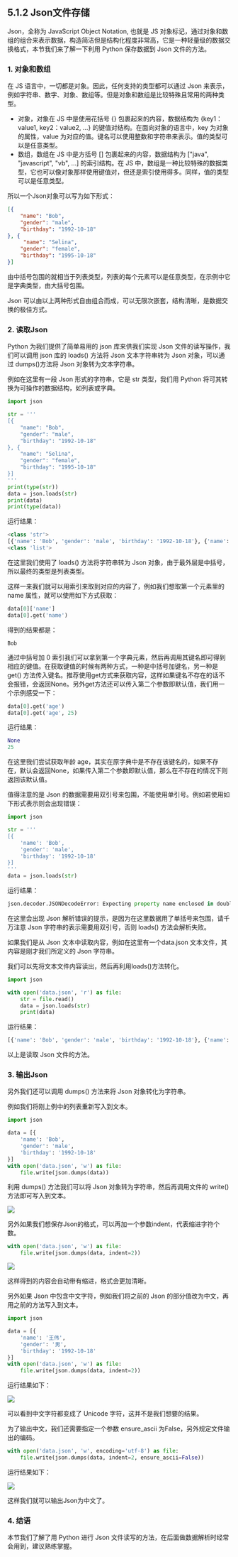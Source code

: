 ## 5.1.2 Json文件存储

Json，全称为 JavaScript Object Notation, 也就是 JS 对象标记，通过对象和数组的组合来表示数据，构造简洁但是结构化程度非常高，它是一种轻量级的数据交换格式，本节我们来了解一下利用 Python 保存数据到 Json 文件的方法。

### 1. 对象和数组

在 JS 语言中，一切都是对象。因此，任何支持的类型都可以通过 Json 来表示，例如字符串、数字、对象、数组等。但是对象和数组是比较特殊且常用的两种类型。

* 对象，对象在 JS 中是使用花括号 {} 包裹起来的内容，数据结构为 {key1：value1, key2：value2, ...} 的键值对结构。在面向对象的语言中，key 为对象的属性，value 为对应的值。键名可以使用整数和字符串来表示。值的类型可以是任意类型。
* 数组，数组在 JS 中是方括号 [] 包裹起来的内容，数据结构为 ["java", "javascript", "vb", ...] 的索引结构。在 JS 中，数组是一种比较特殊的数据类型，它也可以像对象那样使用键值对，但还是索引使用得多。同样，值的类型可以是任意类型。

所以一个Json对象可以写为如下形式：

```json
[{
    "name": "Bob",
    "gender": "male",
    "birthday": "1992-10-18"
}, {
     "name": "Selina",
    "gender": "female",
    "birthday": "1995-10-18"
}]
```

由中括号包围的就相当于列表类型，列表的每个元素可以是任意类型，在示例中它是字典类型，由大括号包围。

Json 可以由以上两种形式自由组合而成，可以无限次嵌套，结构清晰，是数据交换的极佳方式。

### 2. 读取Json

Python 为我们提供了简单易用的 json 库来供我们实现 Json 文件的读写操作，我们可以调用 json 库的 loads() 方法将 Json 文本字符串转为 Json 对象，可以通过 dumps()方法将 Json 对象转为文本字符串。

例如在这里有一段 Json 形式的字符串，它是 str 类型，我们用 Python 将可其转换为可操作的数据结构，如列表或字典。

```python
import json

str = '''
[{
    "name": "Bob",
    "gender": "male",
    "birthday": "1992-10-18"
}, {
    "name": "Selina",
    "gender": "female",
    "birthday": "1995-10-18"
}]
'''
print(type(str))
data = json.loads(str)
print(data)
print(type(data))
```

运行结果：

```python
<class 'str'>
[{'name': 'Bob', 'gender': 'male', 'birthday': '1992-10-18'}, {'name': 'Selina', 'gender': 'female', 'birthday': '1995-10-18'}]
<class 'list'>
```

在这里我们使用了 loads() 方法将字符串转为 Json 对象，由于最外层是中括号，所以最终的类型是列表类型。

这样一来我们就可以用索引来取到对应的内容了，例如我们想取第一个元素里的 name 属性，就可以使用如下方式获取：

```python
data[0]['name']
data[0].get('name')
```

得到的结果都是：

```
Bob
```

通过中括号加 0 索引我们可以拿到第一个字典元素，然后再调用其键名即可得到相应的键值。在获取键值的时候有两种方式，一种是中括号加键名，另一种是 get() 方法传入键名。推荐使用get方式来获取内容，这样如果键名不存在的话不会报错，会返回None。另外get方法还可以传入第二个参数即默认值，我们用一个示例感受一下：

```python
data[0].get('age')
data[0].get('age', 25)
```

运行结果：

```python
None
25
```

在这里我们尝试获取年龄 age，其实在原字典中是不存在该键名的，如果不存在，默认会返回None，如果传入第二个参数即默认值，那么在不存在的情况下则返回该默认值。

值得注意的是 Json 的数据需要用双引号来包围，不能使用单引号。例如若使用如下形式表示则会出现错误：

```python
import json

str = '''
[{
    'name': 'Bob',
    'gender': 'male',
    'birthday': '1992-10-18'
}]
'''
data = json.loads(str)
```

运行结果：

```python
json.decoder.JSONDecodeError: Expecting property name enclosed in double quotes: line 3 column 5 (char 8)
```

在这里会出现 Json 解析错误的提示，是因为在这里数据用了单括号来包围，请千万注意 Json 字符串的表示需要用双引号，否则 loads() 方法会解析失败。

如果我们是从 Json 文本中读取内容，例如在这里有一个data.json 文本文件，其内容是刚才我们所定义的 Json 字符串。

我们可以先将文本文件内容读出，然后再利用loads()方法转化。

```python
import json

with open('data.json', 'r') as file:
    str = file.read()
    data = json.loads(str)
    print(data)
```

运行结果：

```python
[{'name': 'Bob', 'gender': 'male', 'birthday': '1992-10-18'}, {'name': 'Selina', 'gender': 'female', 'birthday': '1995-10-18'}]
```

以上是读取 Json 文件的方法。

### 3. 输出Json

另外我们还可以调用 dumps() 方法来将 Json 对象转化为字符串。

例如我们将刚上例中的列表重新写入到文本。

```python
import json

data = [{
    'name': 'Bob',
    'gender': 'male',
    'birthday': '1992-10-18'
}]
with open('data.json', 'w') as file:
    file.write(json.dumps(data))
```

利用 dumps() 方法我们可以将 Json 对象转为字符串，然后再调用文件的 write() 方法即可写入到文本。


![](./assets/2017-05-31-01-08-33.jpg)

另外如果我们想保存Json的格式，可以再加一个参数indent，代表缩进字符个数。

```python
with open('data.json', 'w') as file:
    file.write(json.dumps(data, indent=2))
```

![](./assets/2017-05-31-01-12-26.jpg)

这样得到的内容会自动带有缩进，格式会更加清晰。

另外如果 Json 中包含中文字符，例如我们将之前的 Json 的部分值改为中文，再用之前的方法写入到文本。

```python
import json

data = [{
    'name': '王伟',
    'gender': '男',
    'birthday': '1992-10-18'
}]
with open('data.json', 'w') as file:
    file.write(json.dumps(data, indent=2))
```

运行结果如下：

![](./assets/2017-05-31-01-25-22.jpg)

可以看到中文字符都变成了 Unicode 字符，这并不是我们想要的结果。

为了输出中文，我们还需要指定一个参数 ensure_ascii 为False，另外规定文件输出的编码。

```python
with open('data.json', 'w', encoding='utf-8') as file:
    file.write(json.dumps(data, indent=2, ensure_ascii=False))
```

运行结果如下：

![](./assets/2017-05-31-01-27-02.jpg)

这样我们就可以输出Json为中文了。

### 4. 结语

本节我们了解了用 Python 进行 Json 文件读写的方法，在后面做数据解析时经常会用到，建议熟练掌握。

